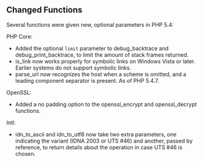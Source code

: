Changed Functions
-----------------

Several functions were given new, optional parameters in PHP 5.4:

PHP Core:

-   <span class="simpara"> Added the optional `limit` parameter to <span
    class="function">debug\_backtrace</span> and <span
    class="function">debug\_print\_backtrace</span>, to limit the amount
    of stack frames returned. </span>
-   <span class="simpara"> <span class="function">is\_link</span> now
    works properly for symbolic links on Windows Vista or later. Earlier
    systems do not support symbolic links. </span>
-   <span class="simpara"> <span class="function">parse\_url</span> now
    recognizes the host when a scheme is omitted, and a leading
    component separator is present. As of PHP 5.4.7. </span>

OpenSSL:

-   <span class="simpara"> Added a no padding option to the <span
    class="function">openssl\_encrypt</span> and <span
    class="function">openssl\_decrypt</span> functions. </span>

Intl:

-   <span class="simpara"> <span class="function">idn\_to\_ascii</span>
    and <span class="function">idn\_to\_utf8</span> now take two extra
    parameters, one indicating the variant (IDNA 2003 or UTS \#46) and
    another, passed by reference, to return details about the operation
    in case UTS \#46 is chosen. </span>
